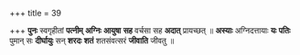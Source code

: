 +++
title = 39

+++
**पुनः** स्वगृहीतां **पत्नीम्** **अग्निः** **आयुषा** **सह** वर्चसा सह **अदात्** प्रायच्छत् ॥ **अस्याः** अग्निदत्तायाः **यः** **पतिः** पुमान् सः **दीर्घायुः** सन् **शरदः** **शतं** शतसंवत्सरं **जीवाति** जीवतु ॥